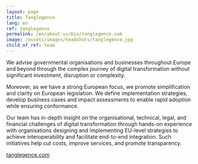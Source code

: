 ```yaml
---
layout: page
title: Tanglegence
lang: en
ref: tanglegence
permalink: /en/about-us/bio/tanglegence.com
image: /assets/images/headshots/tanglegence.jpg
child_of_ref: team
---
```


We advise governmental organisations and businesses throughout Europe and beyond through the complex journey of digital transformation without significant investment, disruption or complexity.

Moreover, as we have a strong European focus, we promote simplification and clarity on European legislation. We define implementation strategies, develop business cases and impact assessments to enable rapid adoption while ensuring conformance.

Our team has in-depth insight on the organisational, technical, legal, and financial challenges of digital transformation through hands-on experience with organisations designing and implementing EU-level strategies to achieve interoperability and facilitate end-to-end integration. Such initiatives help cut costs, improve services, and promote transparency.

[tanglegence.com](https://tanglegence.com/)
